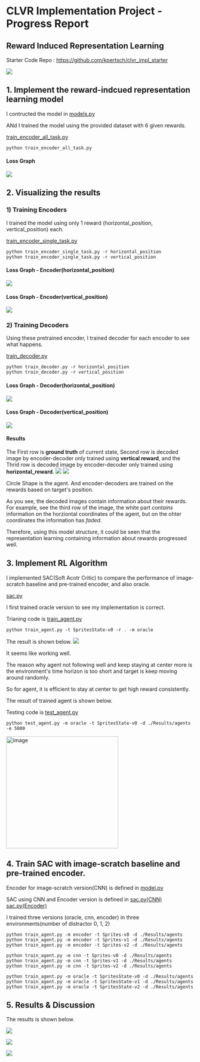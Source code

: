 # CLVR Implementation Project - Progress Report

## Reward Induced Representation Learning

Starter Code Repo : <https://github.com/kpertsch/clvr_impl_starter>

![](/Results/model.png)

## 1. Implement the reward-indcued representation learning model
I contructed the model in [models.py](https://github.com/jellyho/CLVR_Impl_RIRL/blob/7906edb3949ef03c944951e9077b74523887ec1a/models.py#L91)

ANd I trained the model using the provided dataset with 6 given rewards.


[train_encoder_all_task.py](https://github.com/jellyho/CLVR_Impl_RIRL/blob/8cd4db4101ef8b9c0694cba546f904e20a1daf6f/train_encoder_all_task.py#L1)

```
python train_encoder_all_task.py
```


#### Loss Graph
![](/Results/encoder/encoder%20pretraining.png)

## 2. Visualizing the results

### 1) Training Encoders
I trained the model using only 1 reward (horizontal_position, vertical_position) each.

[train_encoder_single_task.py](https://github.com/jellyho/CLVR_Impl_RIRL/blob/8cd4db4101ef8b9c0694cba546f904e20a1daf6f/train_encoder_single_task.py#L1)

```
python train_encoder_single_task.py -r horizontal_position
python train_encoder_single_task.py -r vertical_position
```

#### Loss Graph - Encoder(horizontal_position)
![](/Results/encoder/encoder_horizontal_position%20pretraining.png)

#### Loss Graph - Encoder(vertical_position)
![](/Results/encoder/encoder_vertical_position%20pretraining.png)

### 2) Training Decoders
Using these pretrained encoder, I trained decoder for each encoder to see what happens.

[train_decoder.py](https://github.com/jellyho/CLVR_Impl_RIRL/blob/8cd4db4101ef8b9c0694cba546f904e20a1daf6f/train_decoder.py#L1)

```
python train_decoder.py -r horizontal_position
python train_decoder.py -r vertical_position
```
#### Loss Graph - Decoder(horizontal_position)
![](/Results/decoder/decoder_horizontal_position%20pretraining.png)

#### Loss Graph - Decoder(vertical_position)
![](/Results/decoder/decoder_vertical_position%20pretraining.png)

#### Results
The First row is **ground truth** of current state, Second row is decoded image by encoder-decoder only trained using **vertical reward**, and the Thrid row is decoded image by encoder-decoder only trained using **horizontal_reward**.
![](/Results/encdec1.png)
![](/Results/encdec2.png)

Circle Shape is the agent. And encoder-decoders are trained on the rewards based on target's position.

As you see, the decoded images contain information about their rewards. For example, see the third row of the image, the white part *contains* information on the horziontal coordinates of the agent, but on the ohter coordinates the information has *faded*.

Therefore, using this model structure, it could be seen that the representation learning containing information about rewards progressed well.

## 3. Implement RL Algorithm

I implemented SAC(Soft Acotr Critic) to compare the performance of image-scratch baseline and pre-trained encoder, and also oracle.

[sac.py](https://github.com/jellyho/CLVR_Impl_RIRL/blob/1ee4b380739a913e6b2b7eb7612015ceab1c7dad/sac.py#L215)

I first trained oracle version to see my implementation is correct.

Trianing code is [train_agent.py](https://github.com/jellyho/CLVR_Impl_RIRL/blob/1ee4b380739a913e6b2b7eb7612015ceab1c7dad/train_agent.py#L1)

```
python train_agent.py -t SpritesState-v0 -r . -m oracle
```

The result is shown below.
![](./Training_Results_oracle.png)

It seems like working well. 

The reason why agent not following well and keep staying at center more is the environment's time horizon is too short and target is keep moving around randomly. 

So for agent, it is efficient to stay at center to get high reward consistently.

The result of trained agent is shown below.

Testing code is [test_agent.py](https://github.com/jellyho/CLVR_Impl_RIRL/blob/1ee4b380739a913e6b2b7eb7612015ceab1c7dad/test_agent.py#L1)

```
python test_agent.py -m oracle -t SpritesState-v0 -d ./Results/agents -e 5000
```

<img src="./oracle.gif" alt="image" width="300" height="auto">

## 4. Train SAC with image-scratch baseline and pre-trained encoder.

Encoder for image-scratch version(CNN) is defined in [model.py](https://github.com/jellyho/CLVR_Impl_RIRL/blob/1ee4b380739a913e6b2b7eb7612015ceab1c7dad/models.py#L136)

SAC using CNN and Encoder version is defined in [sac.py(CNN)](https://github.com/jellyho/CLVR_Impl_RIRL/blob/1ee4b380739a913e6b2b7eb7612015ceab1c7dad/sac.py#L340) [sac.py(Encoder)](https://github.com/jellyho/CLVR_Impl_RIRL/blob/1ee4b380739a913e6b2b7eb7612015ceab1c7dad/sac.py#L353)

I trained three versions (oracle, cnn, encoder) in three environments(number of distractor 0, 1, 2)

```
python train_agent.py -m encoder -t Sprites-v0 -d ./Results/agents
python train_agent.py -m encoder -t Sprites-v1 -d ./Results/agents
python train_agent.py -m encoder -t Sprites-v2 -d ./Results/agents

python train_agent.py -m cnn -t Sprites-v0 -d ./Results/agents
python train_agent.py -m cnn -t Sprites-v1 -d ./Results/agents
python train_agent.py -m cnn -t Sprites-v2 -d ./Results/agents

python train_agent.py -m oracle -t SpritesState-v0 -d ./Results/agents
python train_agent.py -m oracle -t SpritesState-v1 -d ./Results/agents
python train_agent.py -m oracle -t SpritesState-v2 -d ./Results/agents
```

## 5. Results & Discussion

The results is shown below.

![](./Results/agents/Sprites-v0.png)

![](./Results/agents/Sprites-v1.png)

![](./Results/agents/Sprites-v2.png)